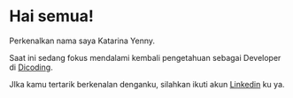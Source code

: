 # Hai semua!

Perkenalkan nama saya Katarina Yenny.

Saat ini sedang fokus mendalami kembali pengetahuan sebagai Developer di [Dicoding](https://www.dicoding.com).

JIka kamu tertarik berkenalan denganku, silahkan ikuti akun [Linkedin](https://www.linkedin.com/in/katarinayenny) ku ya.

